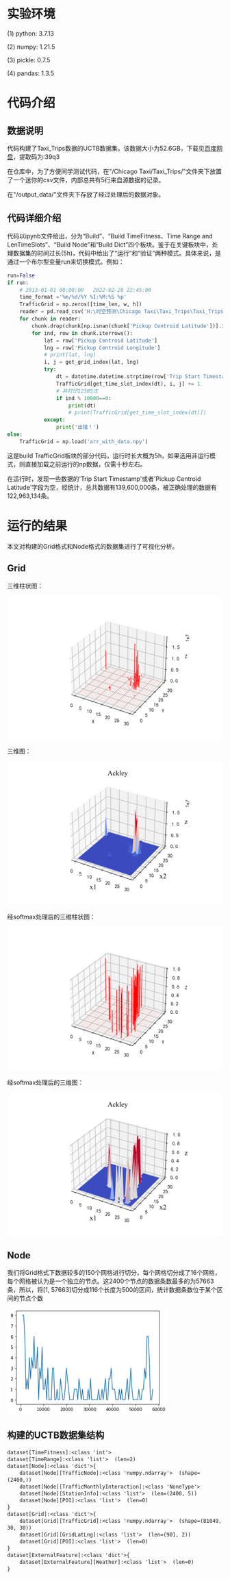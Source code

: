 # 实验环境

(1) python: 3.7.13

(2) numpy: 1.21.5

(3) pickle: 0.7.5

(4) pandas: 1.3.5


# 代码介绍

## 数据说明

代码构建了Taxi_Trips数据的UCTB数据集。该数据大小为52.6GB，下载见[百度网盘](https://pan.baidu.com/s/1cxLDAbNpYLLbBcNSm6s86w)，提取码为:39q3

在仓库中，为了方便同学测试代码，在"/Chicago Taxi/Taxi_Trips/"文件夹下放置了一个迷你的csv文件，内部总共有5行来自源数据的记录。

在"/output_data/"文件夹下存放了经过处理后的数据对象。

## 代码详细介绍

代码以ipynb文件给出，分为“Build”、“Build TimeFitness、Time Range and LenTimeSlots”、“Build Node”和“Build Dict”四个板块。鉴于在关键板块中，处理数据集的时间过长(5h)，代码中给出了“运行”和“验证”两种模式。具体来说，是通过一个布尔型变量run来切换模式。例如：

```python
run=False
if run:
    # 2013-01-01 00:00:00	2022-02-28 22:45:00
    time_format ='%m/%d/%Y %I:%M:%S %p'
    TrafficGrid = np.zeros([time_len, w, h])
    reader = pd.read_csv('H:\时空预测\Chicago Taxi\Taxi_Trips\Taxi_Trips.csv', chunksize=4000)
    for chunk in reader:
        chunk.drop(chunk[np.isnan(chunk['Pickup Centroid Latitude'])].index, inplace=True)
        for ind, row in chunk.iterrows():
            lat = row['Pickup Centroid Latitude']
            lng = row['Pickup Centroid Longitude']
            # print(lat, lng)
            i, j = get_grid_index(lat, lng)
            try:
                dt = datetime.datetime.strptime(row['Trip Start Timestamp'], time_format)
                TrafficGrid[get_time_slot_index(dt), i, j] += 1
                # 共打印12305次
                if ind % 10000==0:
                    print(dt)
                    # print(TrafficGrid[get_time_slot_index(dt)])
            except:
                print('出错！')
else:
    TrafficGrid = np.load('arr_with_data.npy')
```

这是build TrafficGrid板块的部分代码，运行时长大概为5h，如果选用非运行模式，则直接加载之前运行的np数据，仅需十秒左右。

在运行时，发现一些数据的'Trip Start Timestamp'或者'Pickup Centroid Latitude'字段为空，经统计，总共数据有139,600,000条，被正确处理的数据有122,963,134条。


# 运行的结果

本文对构建的Grid格式和Node格式的数据集进行了可视化分析。

## Grid

三维柱状图：

![](./pic/times3D_col.png)

三维图：

![](./pic/timesAckley.png)

经softmax处理后的三维柱状图：

![](./pic/softmax_3D_col.png)

经softmax处理后的三维图：

![](./pic/softmax_Ackley.png)

## Node

我们将Grid格式下数据较多的150个网格进行切分，每个网格切分成了16个网格，每个网格被认为是一个独立的节点。这2400个节点的数据条数最多的为57663条，所以，将[1, 57663]切分成116个长度为500的区间，统计数据条数位于某个区间的节点个数

![](./pic/node_result.png)

## 构建的UCTB数据集结构

```
dataset[TimeFitness]:<class 'int'>
dataset[TimeRange]:<class 'list'>  (len=2)
dataset[Node]:<class 'dict'>{
	dataset[Node][TrafficNode]:<class 'numpy.ndarray'>  (shape=(2400,))
	dataset[Node][TrafficMonthlyInteraction]:<class 'NoneType'>
	dataset[Node][StationInfo]:<class 'list'>  (len=(2400, 5))
	dataset[Node][POI]:<class 'list'>  (len=0)
}
dataset[Grid]:<class 'dict'>{
	dataset[Grid][TrafficGrid]:<class 'numpy.ndarray'>  (shape=(81049, 30, 30))
	dataset[Grid][GridLatLng]:<class 'list'>  (len=(901, 2))
	dataset[Grid][POI]:<class 'list'>  (len=0)
}
dataset[ExternalFeature]:<class 'dict'>{
	dataset[ExternalFeature][Weather]:<class 'list'>  (len=0)
}
```
